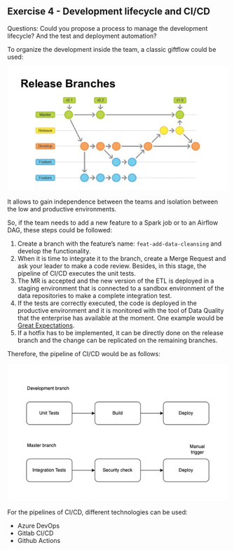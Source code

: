 ## Exercise 4 - Development lifecycle and CI/CD
Questions: Could you propose a process to manage the development lifecycle? And the test and deployment automation?

To organize the development inside the team, a classic giftflow could be used:

<img src="./misc/gitflow-workflow.png">

It allows to gain independence between the teams and isolation between the low and productive environments.

So, if the team needs to add a new feature to a Spark job or to an Airflow DAG, these steps could be followed:
1. Create a branch with the feature’s name: `feat-add-data-cleansing` and develop the functionality.
2. When it is time to integrate it to the branch, create a Merge Request and ask your leader to make a code review. Besides, in this stage, the pipeline of CI/CD executes the unit tests.
3. The MR is accepted and the new version of the ETL is deployed in a staging environment that is connected to a sandbox environment of the data repositories to make a complete integration test.
4. If the tests are correctly executed, the code is deployed in the productive environment and it is monitored with the tool of Data Quality that the enterprise has available at the moment. One example would be [Great Expectations](https://greatexpectations.io/).
5. If a hotfix has to be implemented, it can be directly done on the release branch and the change can be replicated on the remaining branches.
   
Therefore, the pipeline of CI/CD would be as follows:

<img src="./misc/pipeline_ci_cd.png">

For the pipelines of CI/CD, different technologies can be used:
* Azure DevOps
* Gitlab CI/CD
* Github Actions
